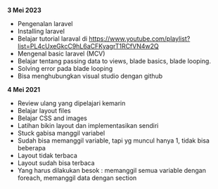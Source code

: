 **3 Mei 2023** 
- Pengenalan laravel
- Installing laravel
- Belajar tutorial laraval di https://www.youtube.com/playlist?list=PL4cUxeGkcC9hL6aCFKyagrT1RCfVN4w2Q
- Mengenal basic laravel (MCV)
- Belajar tentang passing data to views, blade basics, blade looping.
- Solving error pada blade looping
- Bisa menghubungkan visual studio dengan github

**4 Mei 2021**
- Review ulang yang dipelajari kemarin
- Belajar layout files
- Belajar CSS and images
- Latihan bikin layout dan implementasikan sendiri
- Stuck gabisa manggil variabel
- Sudah bisa memanggil variable, tapi yg muncul hanya 1, tidak bisa beberapa
- Layout tidak terbaca
- Layout sudah bisa terbaca
- Yang harus dilakukan besok : memanggil semua variable dengan foreach, memanggil data dengan section

